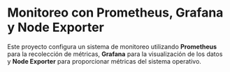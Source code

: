# Monitoreo con Prometheus, Grafana y Node Exporter

Este proyecto configura un sistema de monitoreo utilizando **Prometheus** para la recolección de métricas, **Grafana** para la visualización de los datos y **Node Exporter** para proporcionar métricas del sistema operativo.




